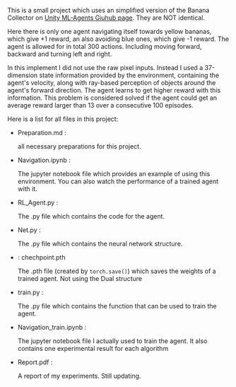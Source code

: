 This is a small project which uses an simplified version of the Banana Collector on [Unity ML-Agents Giuhub page](https://github.com/Unity-Technologies/ml-agents/blob/master/docs/Learning-Environment-Examples.md#banana-collector). They are NOT identical.

Here there is only one agent navigating itself towards yellow bananas, which give +1 reward, an also avoiding blue ones, which give -1 reward. The agent is allowed for in total 300 actions. Including moving forward, backward and turning left and right.

In this implement I did not use the raw pixel inputs. Instead I used a 37-dimension state information provided by the environment, containing the agent's velocity, along with ray-based perception of objects around the agent's forward direction. The agent learns to get higher reward with this information. This problem is considered solved if the agent could get an average reward larger than 13 over a consecutive 100 episodes.

Here is a list for all files in this project:
  * Preparation.md : 
  
      all necessary preparations for this project.
  * Navigation.ipynb :
  
      The jupyter notebook file which provides an example of using this environment. You can also watch the performance of a trained agent with it.
  * RL_Agent.py : 
  
      The .py file which contains the code for the agent.
  * Net.py : 
  
      The .py file which contains the neural network structure.
  * : chechpoint.pth
  
      The .pth file (created by ```torch.save()```) which saves the weights of a trained agent. Not using the Dual structure
  * train.py : 
  
      The .py file which contains the function that can be used to train the agent.
  * Navigation_train.ipynb :
  
      The jupyter notebook file I actually used to train the agent. It also contains one experimental result for each algorithm
  * Report.pdf :
  
      A report of my experiments. Still updating.
